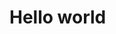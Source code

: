 
<!DOCTYPE html>
<html>
   <head>
     <title> Hello world</title>
   <head>
   <body>
     <h1>Hello world</h1>
   </body>
</html>
